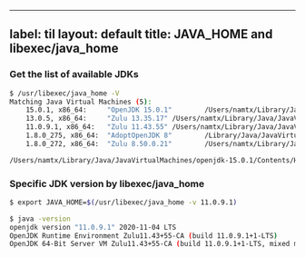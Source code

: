 
---
label: til
layout: default
title: JAVA_HOME and libexec/java_home
---
### Get the list of available JDKs
```bash
$ /usr/libexec/java_home -V
Matching Java Virtual Machines (5):
    15.0.1, x86_64:     "OpenJDK 15.0.1"        /Users/namtx/Library/Java/JavaVirtualMachines/openjdk-15.0.1/Contents/Home
    13.0.5, x86_64:     "Zulu 13.35.17" /Users/namtx/Library/Java/JavaVirtualMachines/azul-13.0.5/Contents/Home
    11.0.9.1, x86_64:   "Zulu 11.43.55" /Users/namtx/Library/Java/JavaVirtualMachines/azul-11.0.9.1/Contents/Home
    1.8.0_275, x86_64:  "AdoptOpenJDK 8"        /Library/Java/JavaVirtualMachines/adoptopenjdk-8.jdk/Contents/Home
    1.8.0_272, x86_64:  "Zulu 8.50.0.21"        /Users/namtx/Library/Java/JavaVirtualMachines/azul-1.8.0_272/Contents/Home

/Users/namtx/Library/Java/JavaVirtualMachines/openjdk-15.0.1/Contents/Home
```
### Specific JDK version by libexec/java_home
```bash
$ export JAVA_HOME=$(/usr/libexec/java_home -v 11.0.9.1)

$ java -version
openjdk version "11.0.9.1" 2020-11-04 LTS
OpenJDK Runtime Environment Zulu11.43+55-CA (build 11.0.9.1+1-LTS)
OpenJDK 64-Bit Server VM Zulu11.43+55-CA (build 11.0.9.1+1-LTS, mixed mode)

```

